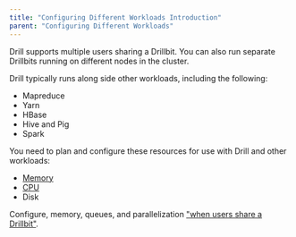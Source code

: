 ```yaml
---
title: "Configuring Different Workloads Introduction"
parent: "Configuring Different Workloads"
---
```


Drill supports multiple users sharing a Drillbit. You can also run separate Drillbits running on different nodes in the cluster.

Drill typically runs along side other workloads, including the following:  

* Mapreduce  
* Yarn  
* HBase  
* Hive and Pig  
* Spark  

You need to plan and configure these resources for use with Drill and other workloads: 

* [Memory]({{site.baseurl}}/docs/configuring-resources-in-a-mixed-cluster)  
* [CPU]({{site.baseurl}}/docs/configuring-drill-in-a-cluster#how-to-manage-drill-cpu-resources)  
* Disk  

Configure, memory, queues, and parallelization ["when users share a Drillbit"]({{site.baseurl}}/docs/configuring-resources-for-a-shared-drillbit).